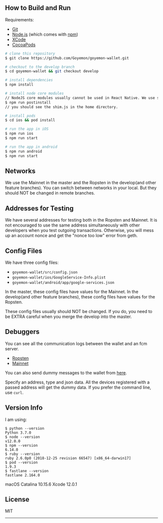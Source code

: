 ## How to Build and Run

Requirements:

- [Git](https://git-scm.com)
- [Node.js](https://nodejs.org/en/download/) (which comes with [npm](http://npmjs.com))
- [XCode](https://developer.apple.com/xcode/)
- [CocoaPods](https://cocoapods.org/)

```bash
# clone this repository
$ git clone https://github.com/Goyemon/goyemon-wallet.git

# checkout to the develop branch
$ cd goyemon-wallet && git checkout develop

# install dependencies
$ npm install

# install node core modules
// NodeJS core modules usually cannot be used in React Native. We use some hacks with the [rn-nodeify](https://github.com/tradle/rn-nodeify).
$ npm run postinstall
// you should see the shim.js in the home directory.

# install pods
$ cd ios && pod install

# run the app in iOS
$ npm run ios
$ npm run start

# run the app in android
$ npm run android
$ npm run start

```

## Networks

We use the Mainnet in the master and the Ropsten in the develop(and other feature branches). You can switch between networks in your local. But they should NOT be changed in remote branches.

## Addresses for Testing

We have several addresses for testing both in the Ropsten and Mainnet. It is not encouraged to use the same address simultaneously with other developers when you test outgoing transactions. Otherwise, you will mess up an account nonce and get the "nonce too low" error from geth. 

## Config Files

We have three config files:

- `goyemon-wallet/src/config.json`
- `goyemon-wallet/ios/GoogleService-Info.plist`
- `goyemon-wallet/android/app/google-services.json`

In the master, these config files have values for the Mainnet. In the develop(and other feature branches), these config files have values for the Ropsten.

These config files usually should NOT be changed. If you do, you need to be EXTRA careful when you merge the develop into the master.

## Debuggers

You can see all the communication logs between the wallet and an fcm server.

- [Ropsten](http://[240d:1a:2a:1000:8e70:5aff:febd:4328]:31337/devs/)
- [Mainnet](http://51.89.42.181:31337/devs/)

You can also send dummy messages to the wallet from [here](http://51.89.42.181:31330/debugmsgs).

Specify an address, type and json data. All the devices registered with a passed address will get the dummy data. If you prefer the command line, use `curl`.

## Version Info

I am using:

```
$ python --version
Python 3.7.0
$ node --version
v12.0.0
$ npm --version
6.14.0
$ ruby --version
ruby 2.6.0p0 (2018-12-25 revision 66547) [x86_64-darwin17]
$ pod --version
1.9.3
$ fastlane --version
fastlane 2.164.0
```

macOS Catalina 10.15.6
Xcode 12.0.1

## License

MIT

---
